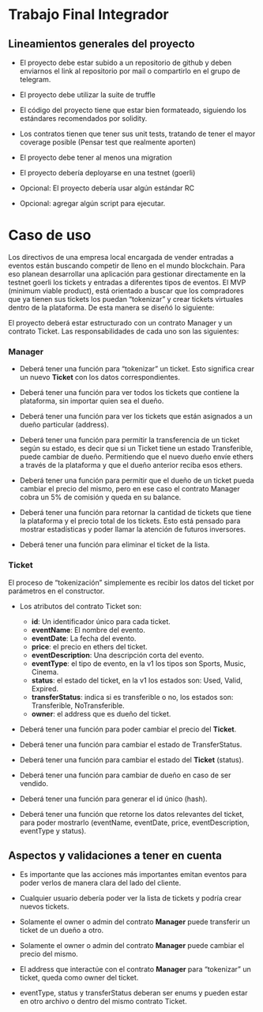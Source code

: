 # Trabajo Final Integrador

## Lineamientos generales del proyecto

- El proyecto debe estar subido a un repositorio de github y deben enviarnos el link al repositorio por mail o compartirlo en el grupo de telegram.

- El proyecto debe utilizar la suite de truffle

- El código del proyecto tiene que estar bien formateado, siguiendo los estándares recomendados por solidity.

- Los contratos tienen que tener sus unit tests, tratando de tener el mayor coverage posible (Pensar test que realmente aporten)

- El proyecto debe tener al menos una migration

- El proyecto debería deployarse en una testnet (goerli)

- Opcional: El proyecto debería usar algún estándar RC

- Opcional: agregar algún script para ejecutar.

# Caso de uso

Los directivos de una empresa local encargada de vender entradas a eventos están buscando competir de lleno en el mundo blockchain. Para eso planean desarrollar una aplicación para 
gestionar directamente en la testnet goerli los tickets y entradas a diferentes tipos de eventos. El MVP (minimum viable product), está orientado a buscar que los compradores que ya 
tienen sus tickets los puedan “tokenizar” y crear tickets virtuales dentro de la plataforma. De esta manera se diseñó lo siguiente: 

El proyecto deberá estar estructurado con un contrato Manager y un contrato Ticket. Las responsabilidades de cada uno son las siguientes: 

### Manager

- Deberá tener una función para “tokenizar” un ticket. Esto significa crear un nuevo **Ticket** con los datos correspondientes. 

- Deberá tener una función para ver todos los tickets que contiene la plataforma, sin importar quien sea el dueño.

- Deberá tener una función para ver los tickets que están asignados a un dueño particular (address).

- Deberá tener una función para permitir la transferencia de un ticket según su estado, es decir que si un Ticket tiene un estado Transferible, puede cambiar de dueño. Permitiendo 
que el nuevo dueño envíe ethers a través de la plataforma y que el dueño anterior reciba esos ethers. 

- Deberá tener una función para permitir que el dueño de un ticket pueda cambiar el precio del mismo, pero en ese caso el contrato Manager cobra un 5% de comisión y queda en su 
balance.

- Deberá tener una función para retornar la cantidad de tickets que tiene la plataforma y el precio total de los tickets. Esto está pensado para mostrar estadísticas y poder llamar 
la atención de futuros inversores.

- Deberá tener una función para eliminar el ticket de la lista. 


### Ticket

El proceso de “tokenización” simplemente es recibir los datos del ticket por parámetros en el constructor.

- Los atributos del contrato Ticket son:     
  - **id**: Un identificador único para cada ticket.
  - **eventName**: El nombre del evento.
  - **eventDate**: La fecha del evento.
  - **price**: el precio en ethers del ticket.
  - **eventDescription**: Una descripción corta del evento.
  - **eventType**: el tipo de evento, en la v1 los tipos son Sports, Music, Cinema.
  - **status**: el estado del ticket, en la v1 los estados son: Used, Valid, Expired.
  - **transferStatus**: indica si es transferible o no, los estados son: Transferible, NoTransferible.
  - **owner**: el address que es dueño del ticket.

- Deberá tener una función para poder cambiar el precio del **Ticket**.

- Deberá tener una función para cambiar el estado de TransferStatus.

- Deberá tener una función para cambiar el estado del **Ticket** (status).

- Deberá tener una función para cambiar de dueño en caso de ser vendido.

- Deberá tener una función para generar el id único (hash).

- Deberá tener una función que retorne los datos relevantes del ticket, para poder mostrarlo (eventName, eventDate, price, eventDescription, eventType y status).

## Aspectos y validaciones a tener en cuenta

- Es importante que las acciones más importantes emitan eventos para poder verlos de manera clara del lado del cliente.

- Cualquier usuario debería poder ver la lista de tickets y podría crear nuevos tickets.

- Solamente el owner o admin del contrato **Manager** puede transferir un ticket de un dueño a otro.

- Solamente el owner o admin del contrato **Manager** puede cambiar el precio del mismo. 

- El address que interactúe con el contrato **Manager** para “tokenizar” un ticket, queda como owner del ticket. 

- eventType, status y transferStatus deberan ser enums y pueden estar en otro archivo o dentro del mismo contrato Ticket.


